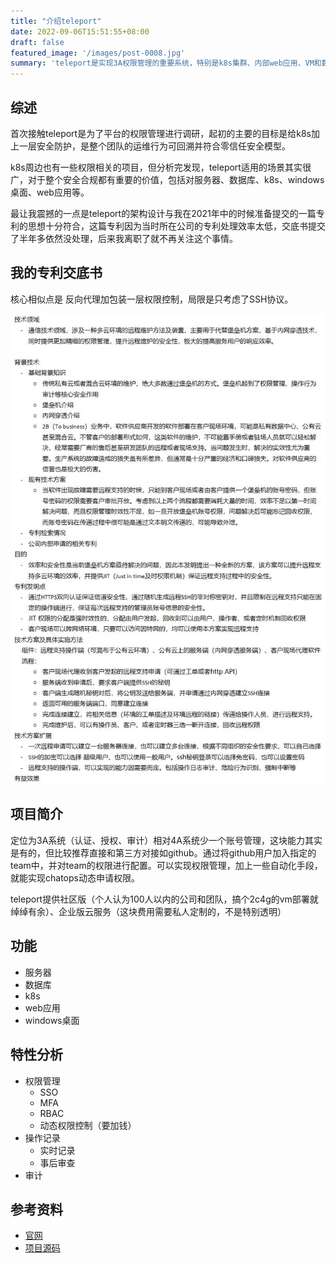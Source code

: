 ```yaml
---
title: "介绍teleport"
date: 2022-09-06T15:51:55+08:00
draft: false
featured_image: '/images/post-0008.jpg'
summary: 'teleport是实现3A权限管理的重要系统，特别是k8s集群、内部web应用、VM和数据库的管理'
---
```


## 综述

首次接触teleport是为了平台的权限管理进行调研，起初的主要的目标是给k8s加上一层安全防护，是整个团队的运维行为可回溯并符合零信任安全模型。

k8s周边也有一些权限相关的项目，但分析完发现，teleport适用的场景其实很广，对于整个安全合规都有重要的价值，包括对服务器、数据库、k8s、windows桌面、web应用等。

最让我震撼的一点是teleport的架构设计与我在2021年中的时候准备提交的一篇专利的思想十分符合，这篇专利因为当时所在公司的专利处理效率太低，交底书提交了半年多依然没处理，后来我离职了就不再关注这个事情。

## 我的专利交底书

核心相似点是 反向代理加包装一层权限控制，局限是只考虑了SSH协议。

![专利交底书](/images/pic/patent_describle.jpg)

## 项目简介

定位为3A系统（认证、授权、审计）相对4A系统少一个账号管理，这块能力其实是有的，但比较推荐直接和第三方对接如github。通过将github用户加入指定的team中，并对team的权限进行配置。可以实现权限管理，加上一些自动化手段，就能实现chatops动态申请权限。

teleport提供社区版（个人认为100人以内的公司和团队，搞个2c4g的vm部署就绰绰有余）、企业版云服务（这块费用需要私人定制的，不是特别透明）

## 功能

- 服务器
- 数据库
- k8s
- web应用
- windows桌面

## 特性分析

- 权限管理
    - SSO
    - MFA
    - RBAC
    - 动态权限控制（要加钱）
- 操作记录
    - 实时记录
    - 事后审查
- 审计

## 参考资料

- [官网](https://goteleport.com/)
- [项目源码](https://github.com/gravitational/teleport)